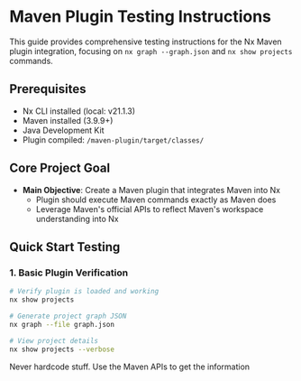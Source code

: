 # Maven Plugin Testing Instructions

This guide provides comprehensive testing instructions for the Nx Maven plugin integration, focusing on `nx graph --graph.json` and `nx show projects` commands.

## Prerequisites

- Nx CLI installed (local: v21.1.3)
- Maven installed (3.9.9+)
- Java Development Kit
- Plugin compiled: `/maven-plugin/target/classes/`

## Core Project Goal

- **Main Objective**: Create a Maven plugin that integrates Maven into Nx
  - Plugin should execute Maven commands exactly as Maven does
  - Leverage Maven's official APIs to reflect Maven's workspace understanding into Nx

## Quick Start Testing

### 1. Basic Plugin Verification
```bash
# Verify plugin is loaded and working
nx show projects

# Generate project graph JSON
nx graph --file graph.json

# View project details
nx show projects --verbose
```

Never hardcode stuff. Use the Maven APIs to get the information
